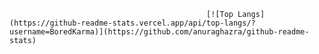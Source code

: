                                                 [![Top Langs](https://github-readme-stats.vercel.app/api/top-langs/?username=BoredKarma)](https://github.com/anuraghazra/github-readme-stats)
